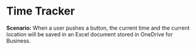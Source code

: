 # Time Tracker
**Scenario:** When a user pushes a button, the current time and the current location will be saved in an Excel 
document stored in OneDrive for Business.
